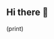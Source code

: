 ## Hi there 👋

<!--
**cbryant1639/cbryant1639** is a ✨ _special_ ✨ repository because its `README.md` (this file) appears on your GitHub profile.

Here are some ideas to get you started:

- 🔭 I’m currently working on a personal project to improve my programming skills while engaging in a meaningful project suited to my interests.
- 🌱 I’m currently learning Django, Java, C++
- 👯 I’m looking to collaborate on 
- 🤔 I’m looking for help with
- 💬 Ask me about geopolitics and technology. 
- 📫 How to reach me: ...
- 😄 Pronouns: ...
- ⚡ Fun fact: ...
-->
(print)
